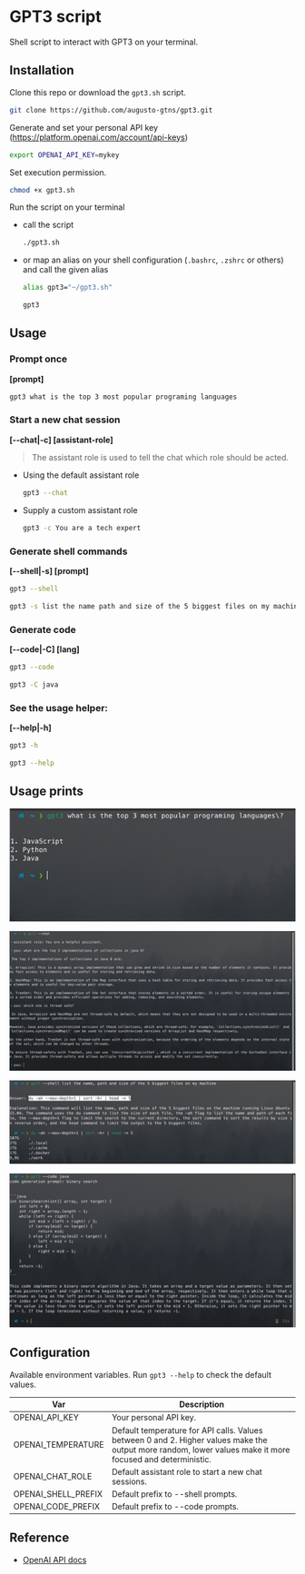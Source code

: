 # GPT3 script

Shell script to interact with GPT3 on your terminal.

## Installation

Clone this repo or download the `gpt3.sh` script.

```bash
git clone https://github.com/augusto-gtns/gpt3.git
```

Generate and set your personal API key (https://platform.openai.com/account/api-keys)

```bash
export OPENAI_API_KEY=mykey
```

Set execution permission.

```bash
chmod +x gpt3.sh
```

Run the script on your terminal

- call the script

  ```bash
  ./gpt3.sh
  ```

- or map an alias on your shell configuration (`.bashrc`, `.zshrc` or others) and call the given alias

  ```bash
  alias gpt3="~/gpt3.sh"
  ```

  ```bash
  gpt3
  ```

## Usage

### Prompt once

**[prompt]**

```bash
gpt3 what is the top 3 most popular programing languages
```

### Start a new chat session

**[--chat|-c] [assistant-role]**

> The assistant role is used to tell the chat which role should be acted.

- Using the default assistant role

  ```bash
  gpt3 --chat
  ```

- Supply a custom assistant role

  ```bash
  gpt3 -c You are a tech expert
  ```

### Generate shell commands

**[--shell|-s] [prompt]**

```bash
gpt3 --shell
```

```bash
gpt3 -s list the name path and size of the 5 biggest files on my machine
```

### Generate code

**[--code|-C] [lang]**

```bash
gpt3 --code
```

```bash
gpt3 -C java
```

### See the usage helper:

**[--help|-h]**

```bash
gpt3 -h
```

```bash
gpt3 --help
```

## Usage prints

![quick prompt](img/quick_prompt.png)

![chat](img/chat.png)

![shell](img/shell.png)

![code](img/code.png)

## Configuration

Available environment variables. Run `gpt3 --help` to check the default values.

| Var                 | Description                                                                                                                                                |
| ------------------- | ---------------------------------------------------------------------------------------------------------------------------------------------------------- |
| OPENAI_API_KEY      | Your personal API key.                                                                                                                                     |
| OPENAI_TEMPERATURE  | Default temperature for API calls. Values between 0 and 2. Higher values make the output more random, lower values make it more focused and deterministic. |
| OPENAI_CHAT_ROLE    | Default assistant role to start a new chat sessions.                                                                                                       |
| OPENAI_SHELL_PREFIX | Default prefix to --shell prompts.                                                                                                                         |
| OPENAI_CODE_PREFIX  | Default prefix to --code prompts.                                                                                                                          |

## Reference

- [OpenAI API docs](https://platform.openai.com/docs/api-reference)
